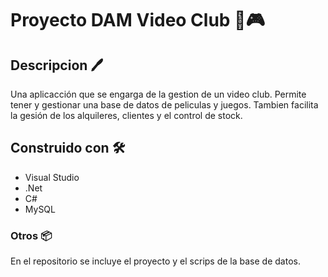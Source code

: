 # Proyecto DAM Video Club 🍿🎮

## Descripcion 🖊️

Una aplicacción que se engarga de la gestion de un video club.
Permite tener y gestionar una base de datos de peliculas y juegos.
Tambien facilita la gesión de los alquileres, clientes y el control de stock.

## Construido con 🛠️

- Visual Studio
- .Net
- C#
- MySQL

### Otros 📦
En el repositorio se incluye el proyecto y el scrips de la base de datos.
